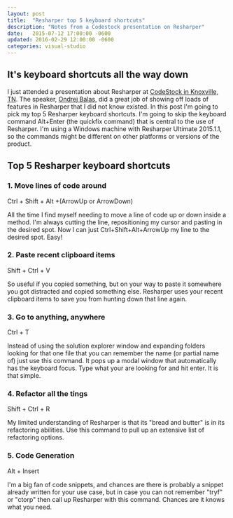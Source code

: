 ```yaml
---
layout: post
title:  "Resharper top 5 keyboard shortcuts"
description: "Notes from a Codestock presentation on Resharper"
date:   2015-07-12 17:00:00 -0600
updated: 2016-02-29 12:00:00 -0600
categories: visual-studio
---
```


## It's keyboard shortcuts all the way down

I just attended a presentation about Resharper at [CodeStock in Knoxville, TN][codestock]. The speaker, [Ondrej Balas][ondrej-balas], did a great job of showing off loads of features in Resharper that I did not know existed. In this post I'm going to pick my top 5 Resharper keyboard shortcuts. I'm going to skip the keyboard command Alt+Enter (the quickfix command) that is central to the use of Resharper. I'm using a Windows machine with Resharper Ultimate 2015.1.1, so the commands might be different on other platforms or versions of the product.

## Top 5 Resharper keyboard shortcuts

### 1. Move lines of code around

<span class="callout">Ctrl + Shift + Alt +(ArrowUp or ArrowDown)</span>

All the time I find myself needing to move a line of code up or down inside a method. I'm always cutting the line, repositioning my cursor and pasting in the desired spot. Now I can just Ctrl+Shift+Alt+ArrowUp my line to the desired spot. Easy!

### 2. Paste recent clipboard items

<span class="callout">Shift + Ctrl + V</span>

So useful if you copied something, but on your way to paste it somewhere you got distracted and copied something else. Resharper uses your recent clipboard items to save you from hunting down that line again.

### 3. Go to anything, anywhere

<span class="callout">Ctrl + T</span>

Instead of using the solution explorer window and expanding folders looking for that one file that you can remember the name (or partial name of) just use this command. It pops up a modal window that automatically has the keyboard focus. Type what your are looking for and hit enter. It is that simple.

### 4. Refactor all the tings

<span class="callout">Shift + Ctrl + R</span>

My limited understanding of Resharper is that its "bread and butter" is in its refactoring abilities. Use this command to pull up an extensive list of refactoring options.

### 5. Code Generation

<span class="callout">Alt + Insert</span>

I'm a big fan of code snippets, and chances are there is probably a snippet already written for your use case, but in case you can not remember "tryf" or "ctorp" then call up Resharper with this command. Chances are it knows what you need.

[codestock]: http://codestock.org
[ondrej-balas]: http://ondrejbalas.com/